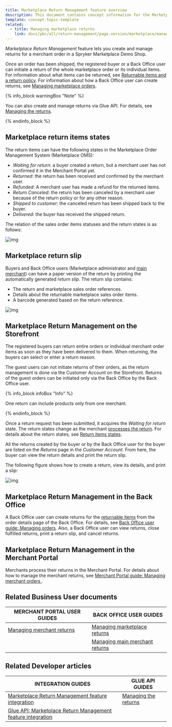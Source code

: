 ```yaml
---
title: Marketplace Return Management feature overview
description: This document contains concept information for the Marketplace Return Management feature.
template: concept-topic-template
related:
  - title: Managing marketplace returns
    link: docs/pbc/all/return-management/page.version/marketplace/manage-in-the-back-office/manage-marketplace-returns.html
---
```


*Marketplace Return Management* feature lets you create and manage returns for a merchant order in a Spryker Marketplace Demo Shop.

Once an order has been shipped, the registered buyer or a Back Office user can initiate a return of the whole marketplace order or its individual items. For information about what items can be returned, see [Returnable items and a return policy](/docs/pbc/all/return-management/{{page.version}}/marketplace/marketplace-return-management-feature-overview.html#returnable-items-and-a-return-policy). For information about how a Back Office user can create returns, see [Managing marketplace orders](/docs/marketplace/user/back-office-user-guides/{{page.version}}/marketplace/orders/managing-marketplace-orders.html).


{% info_block warningBox "Note" %}

You can also create and manage returns via Glue API. For details, see [Managing the returns](/docs/pbc/all/return-management/{{page.version}}/marketplace/glue-api-manage-marketplace-returns.html).

{% endinfo_block %}

## Marketplace return items states

The return items can have the following states in the Marketplace Order Management System (Marketplace OMS):

* *Waiting for return*: a buyer created a return, but a merchant user has not confirmed it in the Merchant Portal yet.
* *Returned*: the return has been received and confirmed by the merchant user.
* *Refunded*: A merchant user has made a refund for the returned items.
* *Return Canceled*: the return has been canceled by a merchant user because of the return policy or for any other reason.
* *Shipped to customer*: the canceled return has been shipped back to the buyer.
* *Delivered*: the buyer has received the shipped return.

The relation of the sales order items statuses and the return states is as follows:

![img](https://spryker.s3.eu-central-1.amazonaws.com/docs/Marketplace/user+guides/Features/Marketplace+Return+Management/marketplace-merchant-return-process.png)

## Marketplace return slip

Buyers and Back Office users (Marketplace administrator and [main merchant](/docs/pbc/all/merchant-management/{{page.version}}/marketplace/marketplace-merchant-feature-overview/main-merchant.html)) can have a paper version of the return by printing the automatically generated *return slip*. The return slip contains:

* The return and marketplace sales order references.
* Details about the returnable marketplace sales order items.
* A barcode generated based on the return reference.

![img](https://spryker.s3.eu-central-1.amazonaws.com/docs/Marketplace/user+guides/Features/Marketplace+Return+Management/marketplace-return-slip.png)

## Marketplace Return Management on the Storefront

The registered buyers can return entire orders or individual merchant order items as soon as they have been delivered to them. When returning, the buyers can select or enter a return reason.

The guest users can not initiate returns of their orders, as the return management is done via the Customer Account on the Storefront. Returns of the guest orders can be initiated only via the Back Office by the Back Office user.

{% info_block infoBox "Info" %}

One return can include products only from one merchant.

{% endinfo_block %}

Once a return request has been submitted, it acquires the *Waiting for return* state. The return states change as the merchant [processes the return](/docs/marketplace/user/back-office-user-guides/{{page.version}}/marketplace/orders/managing-marketplace-orders.html#creating-a-marketplace-return). For details about the return states, see [Return items states](/docs/marketplace/user/back-office-user-guides/{{page.version}}/marketplace/orders/managing-marketplace-orders.html#reference-information-creating-a-marketplace-return).

All the returns created by the buyer or by the Back Office user for the buyer are listed on the *Returns* page in the *Customer Account*. From here, the buyer can view the return details and print the return slip.

The following figure shows how to create a return, view its details, and print a slip:

![img](https://spryker.s3.eu-central-1.amazonaws.com/docs/Marketplace/user+guides/Features/Marketplace+Return+Management/create-a-return-marketplace.gif)

## Marketplace Return Management in the Back Office

A Back Office user can create returns for the [returnable items](/docs/pbc/all/return-management/{{page.version}}/marketplace/marketplace-return-management-feature-overview.html#returnable-items-and-a-return-policy) from the order details page of the Back Office. For details, see [Back Office user guide: Managing orders](/docs/marketplace/user/back-office-user-guides/{{page.version}}/marketplace/orders/managing-marketplace-orders.html). Also, a Back Office user can view returns, close fulfilled returns, print a return slip, and cancel returns.

## Marketplace Return Management in the Merchant Portal

Merchants process their returns in the Merchant Portal. For details about how to manage the merchant returns, see [Merchant Portal guide: Managing merchant orders ](/docs/pbc/all/order-management-system/{{page.version}}/marketplace/manage-merchant-orders.html).

## Related Business User documents

| MERCHANT PORTAL USER GUIDES  | BACK OFFICE USER GUIDES |
| --- | --- |
| [Managing merchant returns](/docs/pbc/all/order-management-system/{{page.version}}/marketplace/manage-merchant-orders.html#managing-merchant-returns) | [Managing marketplace returns](/docs/pbc/all/return-management/{{page.version}}/marketplace/manage-in-the-back-office/manage-marketplace-returns.html) |
|    | [Managing main merchant returns](/docs/pbc/all/return-management/{{page.version}}/marketplace/manage-in-the-back-office/manage-main-merchant-returns.html) |

## Related Developer articles

| INTEGRATION GUIDES      | GLUE API GUIDES     |
| -------------------- | -------------- |
| [Marketplace Return Management feature integration](/docs/pbc/all/return-management/{{page.version}}/marketplace/install-and-upgrade/install-the-marketplace-return-management-feature.html) | [Managing the returns](/docs/pbc/all/return-management/{{page.version}}/marketplace/glue-api-manage-marketplace-returns.html) |
| [Glue API: Marketplace Return Management feature integration](/docs/pbc/all/return-management/{{page.version}}/marketplace/install-and-upgrade/install-the-marketplace-return-management-glue-api.html) |              
